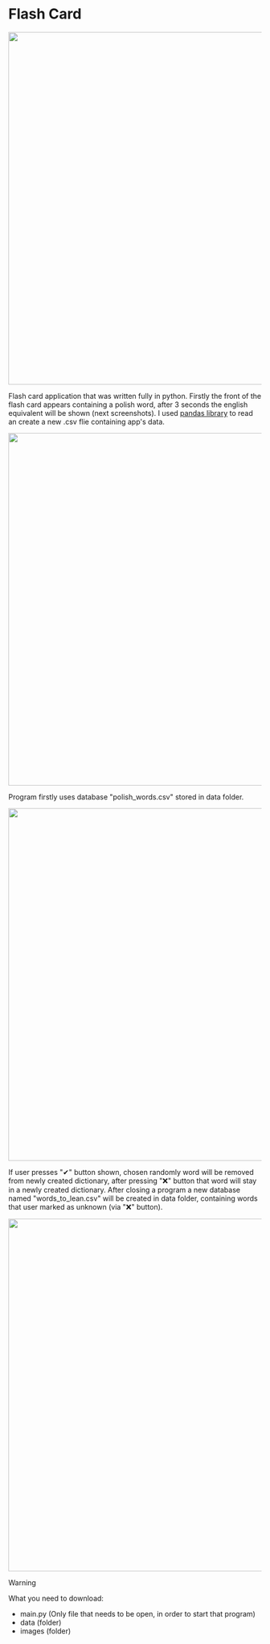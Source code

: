 # Flash Card

<img src ='./screenshots/Flash_Card_screenshot1' width='700'>

Flash card application that was written fully in python. Firstly the front of the flash card appears containing a polish word, after 3 seconds the english equivalent will be shown (next screenshots). I used [pandas library](https://pandas.pydata.org/) to read an create a new .csv flie containing app's data.

<img src ='./screenshots/Flash_Card_screenshot2' width='700'>

Program firstly uses database "polish_words.csv" stored in data folder.

<img src ='./screenshots/Flash_Card_screenshot3' width='700'>

If user presses "✔" button shown, chosen randomly word will be removed from newly created dictionary, after pressing "❌" button that word will stay in a newly created dictionary. After closing a program a new database named "words_to_lean.csv" will be created in data folder, containing words that user marked as unknown (via "❌" button).

<img src ='./screenshots/Flash_Card_screenshot4' width='700'>

> [!WARNING]
> What you need to download:
>- main.py (Only file that needs to be open, in order to start that program)
>- data (folder)
>- images (folder)
